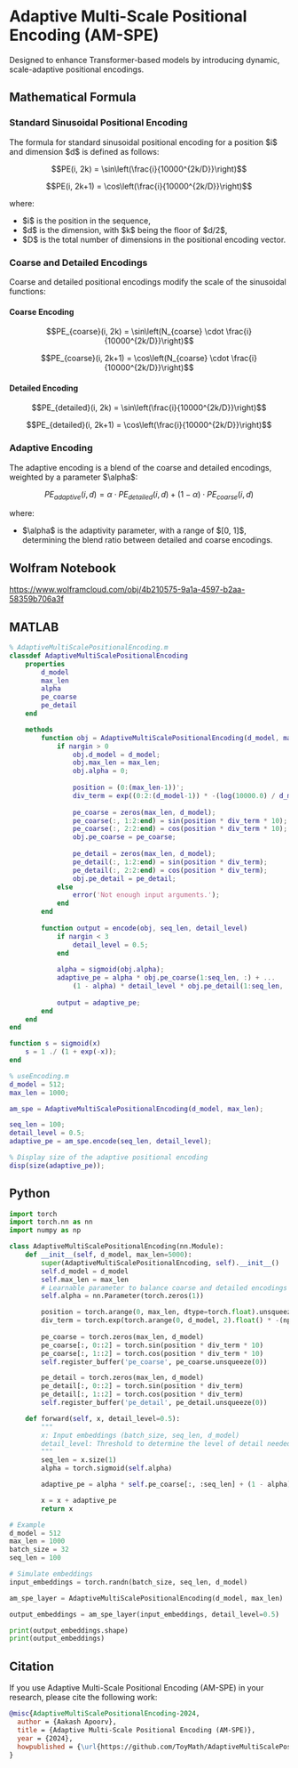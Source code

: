 # Adaptive Multi-Scale Positional Encoding (AM-SPE)
Designed to enhance Transformer-based models by introducing dynamic, scale-adaptive positional encodings.


## Mathematical Formula

### Standard Sinusoidal Positional Encoding

The formula for standard sinusoidal positional encoding for a position $i\$ and dimension $d\$ is defined as follows:

```math
PE(i, 2k) = \sin\left(\frac{i}{10000^{2k/D}}\right)
```

```math
PE(i, 2k+1) = \cos\left(\frac{i}{10000^{2k/D}}\right)
```

where:
- $i\$ is the position in the sequence,
- $d\$ is the dimension, with $k\$ being the floor of $d/2\$,
- $D\$ is the total number of dimensions in the positional encoding vector.

### Coarse and Detailed Encodings

Coarse and detailed positional encodings modify the scale of the sinusoidal functions:

#### Coarse Encoding

```math
PE_{coarse}(i, 2k) = \sin\left(N_{coarse} \cdot \frac{i}{10000^{2k/D}}\right)
```

```math
PE_{coarse}(i, 2k+1) = \cos\left(N_{coarse} \cdot \frac{i}{10000^{2k/D}}\right)
```

#### Detailed Encoding

```math
PE_{detailed}(i, 2k) = \sin\left(\frac{i}{10000^{2k/D}}\right)
```

```math
PE_{detailed}(i, 2k+1) = \cos\left(\frac{i}{10000^{2k/D}}\right)
```

### Adaptive Encoding

The adaptive encoding is a blend of the coarse and detailed encodings, weighted by a parameter $\\alpha\$:

```math
PE_{adaptive}(i, d) = \alpha \cdot PE_{detailed}(i, d) + (1 - \alpha) \cdot PE_{coarse}(i, d)
```

where:
- $\\alpha\$ is the adaptivity parameter, with a range of $\[0, 1]\$, determining the blend ratio between detailed and coarse encodings.



## Wolfram Notebook

https://www.wolframcloud.com/obj/4b210575-9a1a-4597-b2aa-58359b706a3f

## MATLAB

```Matlab
% AdaptiveMultiScalePositionalEncoding.m
classdef AdaptiveMultiScalePositionalEncoding
    properties
        d_model
        max_len
        alpha
        pe_coarse
        pe_detail
    end

    methods
        function obj = AdaptiveMultiScalePositionalEncoding(d_model, max_len)
            if nargin > 0
                obj.d_model = d_model;
                obj.max_len = max_len;
                obj.alpha = 0;
                
                position = (0:(max_len-1))';
                div_term = exp((0:2:(d_model-1)) * -(log(10000.0) / d_model));
                
                pe_coarse = zeros(max_len, d_model);
                pe_coarse(:, 1:2:end) = sin(position * div_term * 10);
                pe_coarse(:, 2:2:end) = cos(position * div_term * 10);
                obj.pe_coarse = pe_coarse;
                
                pe_detail = zeros(max_len, d_model);
                pe_detail(:, 1:2:end) = sin(position * div_term);
                pe_detail(:, 2:2:end) = cos(position * div_term);
                obj.pe_detail = pe_detail;
            else
                error('Not enough input arguments.');
            end
        end
        
        function output = encode(obj, seq_len, detail_level)
            if nargin < 3
                detail_level = 0.5;
            end
            
            alpha = sigmoid(obj.alpha);
            adaptive_pe = alpha * obj.pe_coarse(1:seq_len, :) + ...
                (1 - alpha) * detail_level * obj.pe_detail(1:seq_len, :);
            
            output = adaptive_pe;
        end
    end
end

function s = sigmoid(x)
    s = 1 ./ (1 + exp(-x));
end
```

```Matlab
% useEncoding.m
d_model = 512;
max_len = 1000;

am_spe = AdaptiveMultiScalePositionalEncoding(d_model, max_len);

seq_len = 100;
detail_level = 0.5;
adaptive_pe = am_spe.encode(seq_len, detail_level);

% Display size of the adaptive positional encoding
disp(size(adaptive_pe));

```

## Python

```python
import torch
import torch.nn as nn
import numpy as np

class AdaptiveMultiScalePositionalEncoding(nn.Module):
    def __init__(self, d_model, max_len=5000):
        super(AdaptiveMultiScalePositionalEncoding, self).__init__()
        self.d_model = d_model
        self.max_len = max_len
        # Learnable parameter to balance coarse and detailed encodings
        self.alpha = nn.Parameter(torch.zeros(1))

        position = torch.arange(0, max_len, dtype=torch.float).unsqueeze(1)
        div_term = torch.exp(torch.arange(0, d_model, 2).float() * -(np.log(10000.0) / d_model))
        
        pe_coarse = torch.zeros(max_len, d_model)
        pe_coarse[:, 0::2] = torch.sin(position * div_term * 10)
        pe_coarse[:, 1::2] = torch.cos(position * div_term * 10)
        self.register_buffer('pe_coarse', pe_coarse.unsqueeze(0))

        pe_detail = torch.zeros(max_len, d_model)
        pe_detail[:, 0::2] = torch.sin(position * div_term)
        pe_detail[:, 1::2] = torch.cos(position * div_term)
        self.register_buffer('pe_detail', pe_detail.unsqueeze(0))

    def forward(self, x, detail_level=0.5):
        """
        x: Input embeddings (batch_size, seq_len, d_model)
        detail_level: Threshold to determine the level of detail needed (0 to 1)
        """
        seq_len = x.size(1)
        alpha = torch.sigmoid(self.alpha)

        adaptive_pe = alpha * self.pe_coarse[:, :seq_len] + (1 - alpha) * self.pe_detail[:, :seq_len] * detail_level

        x = x + adaptive_pe
        return x
```

```python
# Example
d_model = 512
max_len = 1000
batch_size = 32
seq_len = 100

# Simulate embeddings
input_embeddings = torch.randn(batch_size, seq_len, d_model)

am_spe_layer = AdaptiveMultiScalePositionalEncoding(d_model, max_len)

output_embeddings = am_spe_layer(input_embeddings, detail_level=0.5)

print(output_embeddings.shape)
print(output_embeddings)
```

## Citation

If you use Adaptive Multi-Scale Positional Encoding (AM-SPE) in your research, please cite the following work:

```bibtex
@misc{AdaptiveMultiScalePositionalEncoding-2024,
  author = {Aakash Apoorv},
  title = {Adaptive Multi-Scale Positional Encoding (AM-SPE)},
  year = {2024},
  howpublished = {\url{https://github.com/ToyMath/AdaptiveMultiScalePositionalEncoding}},
}
```
